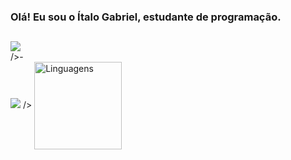 ### Olá! Eu sou o Ítalo Gabriel, estudante de programação.
##

<a href="https://github.com/italocas/github-readme-stats">
  <img align="center" src="https://github-readme-stats.vercel.app/api?username=italocas&show_icons=true&theme=tokyonight" />
</a>
<div>
/></a>-
<div>
<a href="http://www.github.com/italocas"><img src="https://github-readme-streak-stats.herokuapp.com/?user=italocas&stroke=ffffff&background=1c1917&ring=3382ed&fire=3382ed&currStreakNum=ffffff&currStreakLabel=3382ed&sideNums=ffffff&sideLabels=ffffff&dates=ffffff&hide_border=true" /></a>
/></a>
<a href="https://github.com/italocas/github-readme-stats">
  <img align="center" alt="Linguagens" height="140"  src="https://github-readme-stats.vercel.app/api/top-langs/?username=italocas&layout=compact&show_icons=true&theme=tokyonight" />
</a>


          
